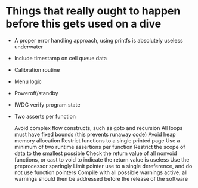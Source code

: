 # Things that really ought to happen before this gets used on a dive
- A proper error handling approach, using printfs is absolutely useless underwater
- Include timestamp on cell queue data
- Calibration routine
- Menu logic
- Poweroff/standby
- IWDG verify program state
- Two asserts per function



    Avoid complex flow constructs, such as goto and recursion
    All loops must have fixed bounds (this prevents runaway code)
    Avoid heap memory allocation
    Restrict functions to a single printed page
    Use a minimum of two runtime assertions per function
    Restrict the scope of data to the smallest possible
    Check the return value of all nonvoid functions, or cast to void to indicate the return value is useless
    Use the preprocessor sparingly
    Limit pointer use to a single dereference, and do not use function pointers
    Compile with all possible warnings active; all warnings should then be addressed before the release of the software